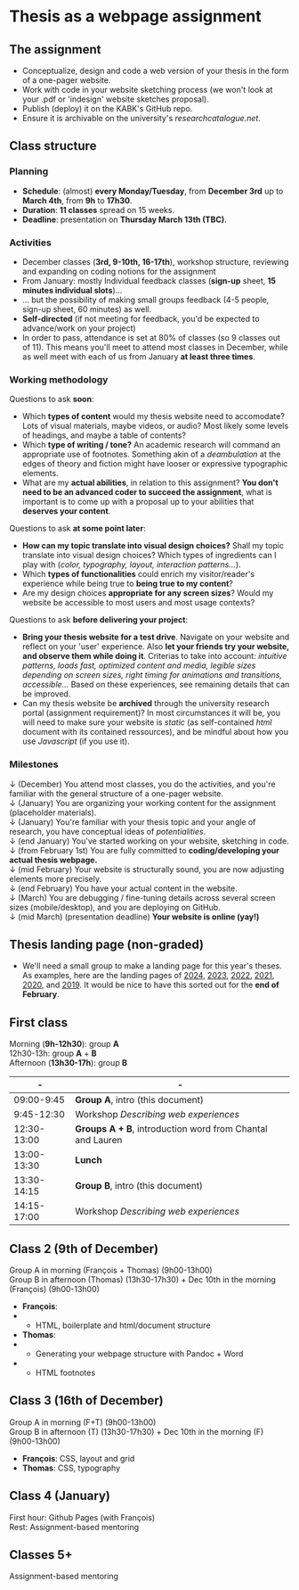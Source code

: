 # Thesis as a webpage assignment

## The assignment

- Conceptualize, design and code a web version of your thesis in the form of a one-pager website.
- Work with code in your website sketching process (we won't look at your .pdf or 'indesign' website sketches proposal).
- Publish (deploy) it on the KABK's GitHub repo.
- Ensure it is archivable on the university's *researchcatalogue.net*.

## Class structure

### Planning

- **Schedule**: (almost) **every Monday/Tuesday**, from **December 3rd** up to **March 4th**, from **9h** to **17h30**.
- **Duration**: **11 classes** spread on 15 weeks.
- **Deadline**: presentation on **Thursday March 13th (TBC)**.

### Activities

- December classes (**3rd, 9-10th, 16-17th**), workshop structure, reviewing and expanding on coding notions for the assignment
- From January: mostly Individual feedback classes (**sign-up** sheet, **15 minutes individual slots**)...
- ... but the possibility of making small groups feedback (4-5 people, sign-up sheet, 60 minutes) as well.
- **Self-directed** (if not meeting for feedback, you'd be expected to advance/work on your project)
- In order to pass, attendance is set at 80% of classes (so 9 classes out of 11). This means you'll meet to attend most classes in December, while as well meet with each of us from January **at least three times**.

### Working methodology

Questions to ask **soon**:

- Which **types of content** would my thesis website need to accomodate? Lots of visual materials, maybe videos, or audio? Most likely some levels of headings, and maybe a table of contents?
- Which **type of writing / tone?** An academic research will command an appropriate use of footnotes. Something akin of a *deambulation* at the edges of theory and fiction might have looser or expressive typographic elements.
- What are my **actual abilities**, in relation to this assignment? **You don't need to be an advanced coder to succeed the assignment**, what is important is to come up with a proposal up to your abilities that **deserves your content**.

Questions to ask **at some point later**:

- **How can my topic translate into visual design choices?** Shall my topic translate into visual design choices? Which types of ingredients can I play with (*color, typography, layout, interaction patterns...*).
- Which **types of functionalities** could enrich my visitor/reader's experience while being true to **being true to my content**?
- Are my design choices **appropriate for any screen sizes**? Would my website be accessible to most users and most usage contexts?

Questions to ask **before delivering your project**:

- **Bring your thesis website for a test drive**. Navigate on your website and reflect on your 'user' experience. Also **let your friends try your website, and observe them while doing it**. Criterias to take into account: *intuitive patterns, loads fast, optimized content and media, legible sizes depending on screen sizes, right timing for animations and transitions, accessible...* Based on these experiences, see remaining details that can be improved.
- Can my thesis website be **archived** through the university research portal (assignment requirement)? In most circumstances it will be, you will need to make sure your website is *static* (as self-contained *html* document with its contained ressources), and be mindful about how you use *Javascript* (if you use it).

### Milestones

↓ (December) You attend most classes, you do the activities, and you're familiar with the general structure of a one-pager website. <br>
↓ (January) You are organizing your working content for the assignment (placeholder materials). <br>
↓ (January) You're familiar with your thesis topic and your angle of research, you have conceptual ideas of *potentialities*. <br>
↓ (end January) You've started working on your website, sketching in code. <br>
↓ (from February 1st) You are fully committed to **coding/developing your actual thesis webpage.** <br>
↓ (mid February) Your website is structurally sound, you are now adjusting elements more precisely. <br>
↓ (end February) You have your actual content in the website. <br>
↓ (March) You are debugging / fine-tuning details across several screen sizes (mobile/desktop), and you are deploying on GitHub. <br>
↓ (mid March) (presentation deadline) **Your website is online (yay!)**

## Thesis landing page (non-graded)

- We'll need a small group to make a landing page for this year's theses. As examples, here are the landing pages of [2024](https://kabk.github.io/go-theses-24/), [2023](https://kabk.github.io/go-theses-23/), [2022](https://kabk.github.io/go-theses-22/), [2021](https://kabk.github.io/go-theses-21/), [2020](https://kabk.github.io/go-theses-20/), and [2019](https://kabk.github.io/go-theses-19/). It would be nice to have this sorted out for the **end of February**.

## First class

Morning (**9h-12h30**): group **A** <br>
12h30-13h: group **A** + **B** <br>
Afternoon (**13h30-17h**): group **B** <br>

| - | - |
| -------- | --------------------- |
| 09:00-9:45 | **Group A**, intro (this document)
| 9:45-12:30 | Workshop *Describing web experiences* |
| 12:30-13:00 | **Groups A + B**, introduction word from Chantal and Lauren |
| 13:00-13:30 | **Lunch** |
| 13:30-14:15 | **Group B**, intro (this document)
| 14:15-17:00 | Workshop *Describing web experiences* |

## Class 2 (9th of December)

Group A in morning (François + Thomas) (9h00-13h00) <br>
Group B in afternoon (Thomas) (13h30-17h30) + Dec 10th in the morning (François) (9h00-13h00) <br>

- **François**:
- - HTML, boilerplate and html/document structure
- **Thomas**:
- - Generating your webpage structure with Pandoc + Word
- - HTML footnotes

## Class 3 (16th of December)

Group A in morning (F+T) (9h00-13h00) <br>
Group B in afternoon (T) (13h30-17h30) + Dec 10th in the morning (F) (9h00-13h00) <br>

- **François**: CSS, layout and grid
- **Thomas**: CSS, typography

## Class 4 (January)

First hour: Github Pages (with François) <br>
Rest: Assignment-based mentoring

## Classes 5+

Assignment-based mentoring

